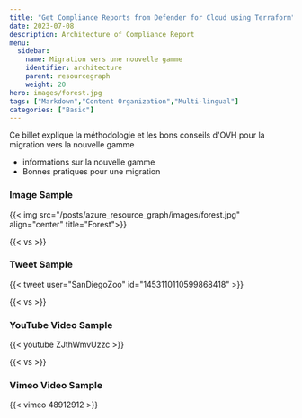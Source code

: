 ```yaml
---
title: "Get Compliance Reports from Defender for Cloud using Terraform"
date: 2023-07-08
description: Architecture of Compliance Report
menu:
  sidebar:
    name: Migration vers une nouvelle gamme
    identifier: architecture
    parent: resourcegraph
    weight: 20
hero: images/forest.jpg
tags: ["Markdown","Content Organization","Multi-lingual"]
categories: ["Basic"]
---
```


Ce billet explique la méthodologie et les bons conseils d'OVH pour la migration vers la nouvelle gamme

- informations sur la nouvelle gamme
- Bonnes pratiques pour une migration

### Image Sample

{{< img src="/posts/azure_resource_graph/images/forest.jpg" align="center" title="Forest">}}

{{< vs >}}

### Tweet Sample

{{< tweet user="SanDiegoZoo" id="1453110110599868418" >}}

{{< vs >}}

### YouTube Video Sample

{{< youtube ZJthWmvUzzc >}}

{{< vs >}}

### Vimeo Video Sample

{{< vimeo 48912912 >}}
